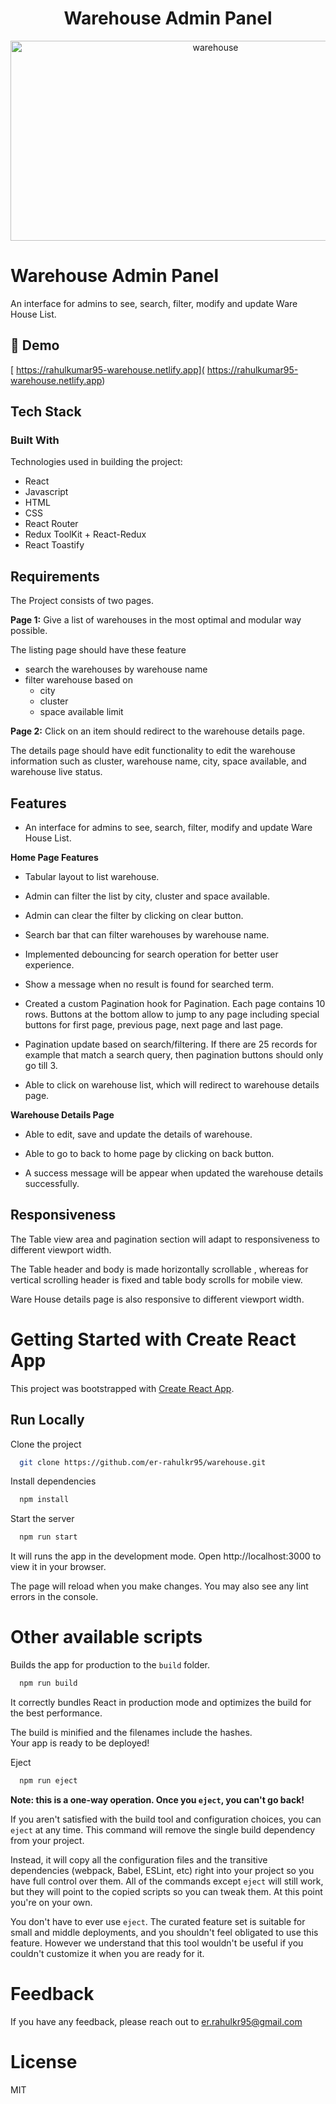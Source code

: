<h1 align="center" id="title">Warehouse Admin Panel</h1>



<p align="center"><img src="https://socialify.git.ci/er-rahulkr95/warehouse/image?language=1&logo=https%3A%2F%2Fupload.wikimedia.org%2Fwikipedia%2Fcommons%2Fthumb%2Fa%2Fa7%2FReact-icon.svg%2F2300px-React-icon.svg.png&name=1&owner=1&pattern=Solid&theme=Auto" alt="warehouse" width="640" height="320" /></p>


# Warehouse Admin Panel

An interface for admins to see, search, filter, modify and update Ware House List.

## <h2>🚀 Demo</h2>

[ https://rahulkumar95-warehouse.netlify.app]( https://rahulkumar95-warehouse.netlify.app)

## Tech Stack

### Built With
Technologies used in building the project:
- React
- Javascript
- HTML
- CSS
- React Router
- Redux ToolKit + React-Redux
- React Toastify


## Requirements

The Project consists of two pages.

**Page 1:**
Give a list of warehouses in the most optimal and modular way possible.

The listing page should have these feature
- search the warehouses by warehouse name
- filter warehouse based on
	- city
	- cluster
	- space available limit

**Page 2:**
Click on an item should redirect to the warehouse details page.

The details page should have edit functionality to edit the warehouse information such as cluster, warehouse name, city, space available, and warehouse live status.



## Features

- An interface for admins to see, search, filter, modify and update Ware House List.

**Home Page Features**

- Tabular layout to list warehouse.

- Admin can filter the list by city, cluster and space available.

- Admin can clear the filter by clicking on clear button.

- Search bar that can filter warehouses by warehouse name.

- Implemented debouncing for search operation for better user experience.

- Show a message when no result is found for searched term.

- Created a custom Pagination hook for Pagination. Each page contains 10 rows. Buttons at the bottom allow to jump to any page including special buttons for first page, previous page, next page and last page.

- Pagination update based on search/filtering. If there are 25 records for example that match a search query, then pagination buttons should only go till 3.

- Able to click on warehouse list, which will redirect to warehouse details page.

**Warehouse Details Page**

- Able to edit, save and update the details of warehouse.

- Able to go to back to home page by clicking on back button.

- A success message will be appear when updated the warehouse details successfully.



## Responsiveness

The Table view area and pagination section will adapt to responsiveness to different viewport width.

The Table header and body is made horizontally scrollable , whereas for vertical scrolling header is fixed and table body scrolls for mobile view.

Ware House details page is also responsive to different viewport width.


# Getting Started with Create React App

This project was bootstrapped with [Create React App](https://github.com/facebook/create-react-app).


## Run Locally

Clone the project

```bash
  git clone https://github.com/er-rahulkr95/warehouse.git
```

Install dependencies

```bash
  npm install
```

Start the server

```bash
  npm run start
```
It will runs the app in the development mode.
Open http://localhost:3000 to view it in your browser.

The page will reload when you make changes.
You may also see any lint errors in the console.


# Other available scripts

Builds the app for production to the `build` folder.

```bash
  npm run build
```

It correctly bundles React in production mode and optimizes the build for the best performance.

The build is minified and the filenames include the hashes.\
Your app is ready to be deployed!

Eject

```bash
  npm run eject
```

**Note: this is a one-way operation. Once you `eject`, you can't go back!**

If you aren't satisfied with the build tool and configuration choices, you can `eject` at any time. This command will remove the single build dependency from your project.

Instead, it will copy all the configuration files and the transitive dependencies (webpack, Babel, ESLint, etc) right into your project so you have full control over them. All of the commands except `eject` will still work, but they will point to the copied scripts so you can tweak them. At this point you're on your own.

You don't have to ever use `eject`. The curated feature set is suitable for small and middle deployments, and you shouldn't feel obligated to use this feature. However we understand that this tool wouldn't be useful if you couldn't customize it when you are ready for it.

# Feedback

If you have any feedback, please reach out to  er.rahulkr95@gmail.com

# License

MIT
